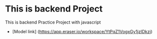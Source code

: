 # This is backend Project

This is backend Practice Project with javascript
- [Model link] (https://app.eraser.io/workspace/YtPqZ1VogxGy1jzIDkzj)